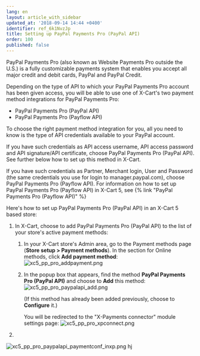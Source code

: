 ```yaml
---
lang: en
layout: article_with_sidebar
updated_at: '2018-09-14 14:44 +0400'
identifier: ref_6k1NvzJp
title: Setting up PayPal Payments Pro (PayPal API)
order: 100
published: false
---
```

PayPal Payments Pro (also known as Website Payments Pro outside the U.S.) is a fully customizable payments system that enables you accept all major credit and debit cards, PayPal and PayPal Credit.










Depending on the type of API to which your PayPal Payments Pro account has been given access, you will be able to use one of X-Cart's two payment method integrations for PayPal Payments Pro:

   * PayPal Payments Pro (PayPal API)
   * PayPal Payments Pro (Payflow API)

To choose the right payment method integration for you, all you need to know is the type of API credentials available to your PayPal account. 

If you have such credentials as API access username, API access password and API signature/API certificate, choose PayPal Payments Pro (PayPal API). See further below how to set up this method in X-Cart.

If you have such credentials as Partner, Merchant login, User and Password (the same credentials you use for login to manager.paypal.com), choose PayPal Payments Pro (Payflow API). For information on how to set up PayPal Payments Pro (Payflow API) in X-Cart 5, see {% link "PayPal Payments Pro (Payflow API)" %}


Here's how to set up PayPal Payments Pro (PayPal API) in an X-Cart 5 based store:

   1. In X-Cart, choose to add PayPal Payments Pro (PayPal API) to the list of your store's active payment methods: 
   
      1. In your X-Cart store's Admin area, go to the Payment methods page (**Store setup > Payment methods**). In the section for Online methods, click **Add payment method**:
         ![xc5_pp_pro_addpayment.png]({{site.baseurl}}/attachments/ref_6k1NvzJp/xc5_pp_pro_addpayment.png)
   
      2. In the popup box that appears, find the method **PayPal Payments Pro (PayPal API)** and choose to **Add** this method:
         ![xc5_pp_pro_paypalapi_add.png]({{site.baseurl}}/attachments/ref_6k1NvzJp/xc5_pp_pro_paypalapi_add.png)
         
         (If this method has already been added previously, choose to **Configure** it.)
        
         You will be redirected to the "X-Payments connector" module settings page:
         ![xc5_pp_pro_xpconnect.png]({{site.baseurl}}/attachments/ref_6k1NvzJp/xc5_pp_pro_xpconnect.png)

   2. 
![xc5_pp_pro_paypalapi_paymentconf_inxp.png]({{site.baseurl}}/attachments/ref_6k1NvzJp/xc5_pp_pro_paypalapi_paymentconf_inxp.png)
hj
